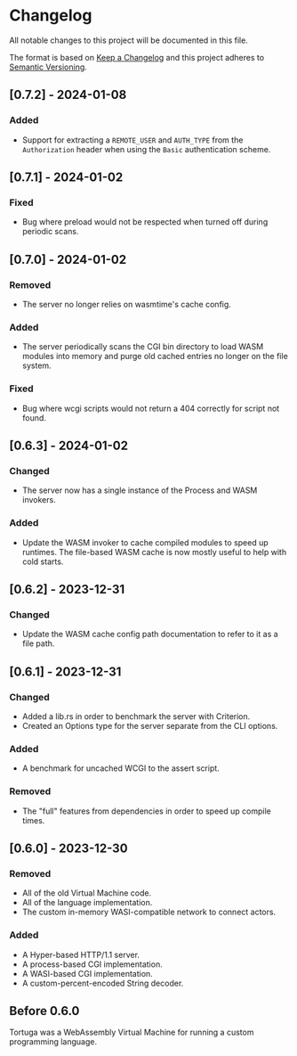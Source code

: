 # Changelog

All notable changes to this project will be documented in this file.

The format is based on [Keep a Changelog](http://keepachangelog.com/en/1.1.0/)
and this project adheres to [Semantic Versioning](http://semver.org/spec/v2.0.0.html).

## [0.7.2] - 2024-01-08
### Added
- Support for extracting a `REMOTE_USER` and `AUTH_TYPE` from the `Authorization` header when using the `Basic` authentication scheme.
 
## [0.7.1] - 2024-01-02
### Fixed
- Bug where preload would not be respected when turned off during periodic scans.

## [0.7.0] - 2024-01-02
### Removed
- The server no longer relies on wasmtime's cache config.

### Added
- The server periodically scans the CGI bin directory to load WASM modules into memory and purge old cached entries no longer on the file system.

### Fixed
- Bug where wcgi scripts would not return a 404 correctly for script not found.
  
## [0.6.3] - 2024-01-02
### Changed
- The server now has a single instance of the Process and WASM invokers.

### Added
- Update the WASM invoker to cache compiled modules to speed up runtimes. The file-based WASM cache is now mostly useful to help with cold starts.

## [0.6.2] - 2023-12-31
### Changed
- Update the WASM cache config path documentation to refer to it as a file path.

## [0.6.1] - 2023-12-31
### Changed
- Added a lib.rs in order to benchmark the server with Criterion.
- Created an Options type for the server separate from the CLI options.

### Added
- A benchmark for uncached WCGI to the assert script.

### Removed
- The "full" features from dependencies in order to speed up compile times.

## [0.6.0] - 2023-12-30

### Removed
- All of the old Virtual Machine code.
- All of the language implementation.
- The custom in-memory WASI-compatible network to connect actors.

### Added
- A Hyper-based HTTP/1.1 server.
- A process-based CGI implementation.
- A WASI-based CGI implementation.
- A custom-percent-encoded String decoder.

## Before 0.6.0
Tortuga was a WebAssembly Virtual Machine for running a custom programming language. 
